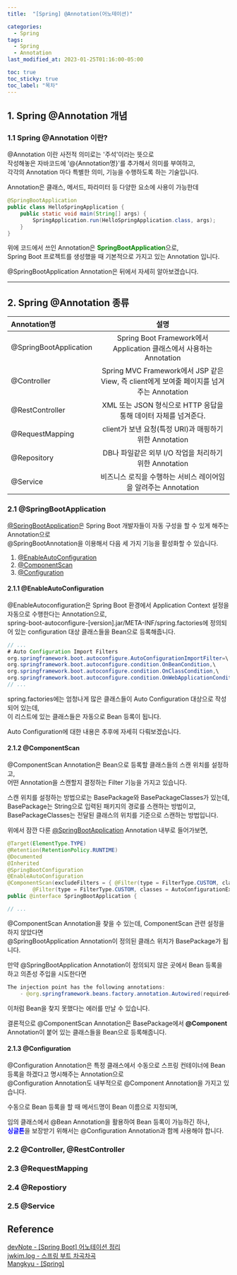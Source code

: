 ```yaml
---
title:  "[Spring] @Annotation(어노테이션)"

categories:
  - Spring
tags:
  - Spring
  - Annotation
last_modified_at: 2023-01-25T01:16:00-05:00

toc: true
toc_sticky: true
toc_label: "목차"
---
```


## 1. Spring @Annotation 개념

### 1.1 Spring @Annotation 이란?

@Annotation 이란 사전적 의미로는 '주석'이라는 뜻으로<br/>
작성해놓은 자바코드에 '@{Annotation명}'를 추가해서 의미를 부여하고,<br/>
각각의 Annotation 마다 특별한 의미, 기능을 수행하도록 하는 기술입니다.

Annotation은 클래스, 메서드, 파라미터 등 다양한 요소에 사용이 가능한데

```java
@SpringBootApplication
public class HelloSpringApplication {
	public static void main(String[] args) {
		SpringApplication.run(HelloSpringApplication.class, args);
	}
}
```
위에 코드에서 쓰인 Annotation은 <span style="color:green;font-weight:bold;">SpringBootApplication</span>으로,<br/> 
Spring Boot 프로젝트를 생성했을 때 기본적으로 가지고 있는 Annotation 입니다. 

@SpringBootApplication Annotation은 뒤에서 자세히 알아보겠습니다.

<hr/>

## 2. Spring @Annotation 종류

| Annotation명 | 설명 |
| :-- | :--: |
| @SpringBootApplication | Spring Boot Framework에서 Application 클래스에서 사용하는 Annotation |
| @Controller | Spring MVC Framework에서 JSP 같은 View, 즉 client에게 보여줄 페이지를 넘겨주는 Annotation |
| @RestController | XML 또는 JSON 형식으로 HTTP 응답을 통해 데이터 자체를 넘겨준다. |
| @RequestMapping | client가 보낸 요청(특정 URI)과 매핑하기 위한 Annotation  |
| @Repository | DB나 파일같은 외부 I/O 작업을 처리하기 위한 Annotation  |
| @Service | 비즈니스 로직을 수행하는 서비스 레이어임을 알려주는 Annotation  |

### 2.1 @SpringBootApplication

[@SpringBootApplication](https://docs.spring.io/spring-boot/docs/2.0.x/reference/html/using-boot-using-springbootapplication-annotation.html)은 Spring Boot 개발자들이 자동 구성을 할 수 있게 해주는 Annotation으로<br/>
@SpringBootAnnotation을 이용해서 다음 세 가지 기능을 활성화할 수 있습니다.
 1. [@EnableAutoConfiguration](#211-enableautoconfiguration)
 2. [@ComponentScan](#212-componentscan)
 3. [@Configuration](#213-configuration)

#### 2.1.1 @EnableAutoConfiguration
@EnableAutoconfiguration은 Spring Boot 환경에서 Application Context 설정을 자동으로 수행한다는 Annotation으로,<br/>
spring-boot-autoconfigure-[version].jar/META-INF/spring.factories에 정의되어 있는
configuration 대상 클래스들을 Bean으로 등록해줍니다.

```Java
// ...
# Auto Configuration Import Filters
org.springframework.boot.autoconfigure.AutoConfigurationImportFilter=\
org.springframework.boot.autoconfigure.condition.OnBeanCondition,\
org.springframework.boot.autoconfigure.condition.OnClassCondition,\
org.springframework.boot.autoconfigure.condition.OnWebApplicationCondition
// ...
```
spring.factories에는 엄청나게 많은 클래스들이 Auto Configuration 대상으로 작성되어 있는데, <br />
이 리스트에 있는 클래스들은 자동으로 Bean 등록이 됩니다.

Auto Configuration에 대한 내용은 추후에 자세히 다뤄보겠습니다.

#### 2.1.2 @ComponentScan
@ComponentScan Annotation은 Bean으로 등록할 클래스들의 스캔 위치를 설정하고,<br/>
어떤 Annotation을 스캔할지 결정하는 Filter 기능을 가지고 있습니다.

스캔 위치를 설정하는 방법으로는 BasePackage와 BasePackageClasses가 있는데, <br/>
BasePackage는 String으로 입력된 패키지의 경로를 스캔하는 방법이고,<br/>
BasePackageClasses는 전달된 클래스의 위치를 기준으로 스캔하는 방법입니다.

위에서 잠깐 다룬 [@SpringBootApplication](#21-springbootapplication) Annotation 내부로 들어가보면,<br/>

```Java
@Target(ElementType.TYPE)
@Retention(RetentionPolicy.RUNTIME)
@Documented
@Inherited
@SpringBootConfiguration
@EnableAutoConfiguration
@ComponentScan(excludeFilters = { @Filter(type = FilterType.CUSTOM, classes = TypeExcludeFilter.class),
		@Filter(type = FilterType.CUSTOM, classes = AutoConfigurationExcludeFilter.class) })
public @interface SpringBootApplication {

// ... 
```
@ComponentScan Annotation을 찾을 수 있는데, ComponentScan 관련 설정을 하지 않았다면<br/>
@SpringBootApplication Annotation이 정의된 클래스 위치가 BasePackage가 됩니다.

만약 @SpringBootApplication Annotation이 정의되지 않은 곳에서 Bean 등록을 하고 의존성 주입을 시도한다면 

```Java
The injection point has the following annotations:
	- @org.springframework.beans.factory.annotation.Autowired(required=true)
```

이처럼 Bean을 찾지 못했다는 에러를 만날 수 있습니다.

결론적으로 @ComponentScan Annotation은 BasePackage에서 <span style="font-weight:bold;">@Component</span> Annotation이 붙어 있는 클래스들을 Bean으로 등록해줍니다.

#### 2.1.3 @Configuration
@Configuration Annotation은 특정 클래스에서 수동으로 스프링 컨테이너에 Bean 등록을 하겠다고 명시해주는 Annotation으로<br/>
@Configuration Annotation도 내부적으로 @Component Annotation을 가지고 있습니다.

수동으로 Bean 등록을 할 때 메서드명이 Bean 이름으로 지정되며, 

임의 클래스에서 @Bean Annotation을 활용하여 Bean 등록이 가능하긴 하나,<br/>
<span style="color:blue;font-weight:bold">싱글톤</span>을 보장받기 위해서는 @Configuration Annotation과 함께 사용해야 합니다.

### 2.2 @Controller, @RestController

### 2.3 @RequestMapping

### 2.4 @Repostiory

### 2.5 @Service



## Reference
[devNote - [Spring Boot] 어노테이션 정리](https://www.genuitec.com/spring-frameworkrestcontroller-vs-controller/)<br/>
[jwkim.log - 스프링 부트 차곡차곡](https://velog.io/@jwkim/series/essentials)<br/>
[Mangkyu - [Spring]](https://mangkyu.tistory.com/category/Spring%20)